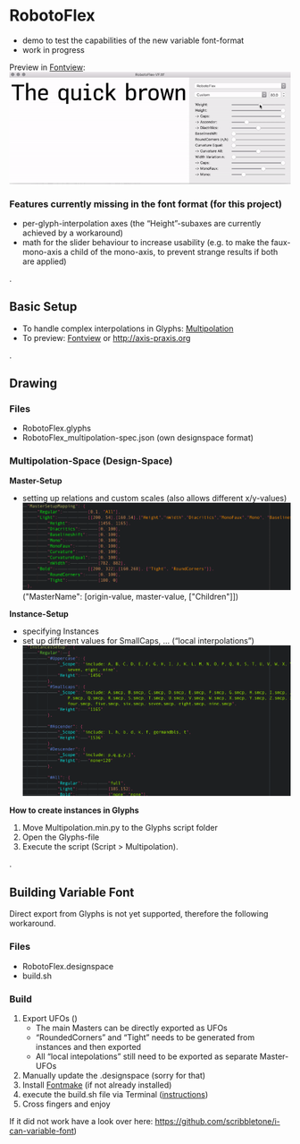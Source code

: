 # RobotoFlex
- demo to test the capabilities of the new variable font-format
- work in progress

Preview in [Fontview](https://github.com/googlei18n/fontview/releases):
![robotoflex preview](README_media/Preview.gif)

### Features currently missing in the font format (for this project)
- per-glyph-interpolation axes (the “Height”-subaxes are currently achieved by a workaround)
- math for the slider behaviour to increase usability (e.g. to make the faux-mono-axis a child of the mono-axis, to prevent strange results if both are applied) 


.

## Basic Setup
- To handle complex interpolations in Glyphs: [Multipolation](0-install/)
- To preview: [Fontview](https://github.com/googlei18n/fontview/releases) or http://axis-praxis.org

.

## Drawing
### Files
- RobotoFlex.glyphs
- RobotoFlex_multipolation-spec.json (own designspace format)
		
### Multipolation-Space (Design-Space)
**Master-Setup**
- setting up relations and custom scales (also allows different x/y-values)
![robotoflex preview](README_media/Multipolation-JSON_MasterSetupMapping.png)
("MasterName": [origin-value, master-value, ["Children"]])

**Instance-Setup**
- specifying Instances
- set up different values for SmallCaps, ...  (“local interpolations”)
![robotoflex preview](README_media/Multipolation-JSON_GlyphSpecificInterpolations.png)

**How to create instances in Glyphs**
1. Move Multipolation.min.py to the Glyphs script folder
2. Open the Glyphs-file 
3. Execute the script (Script > Multipolation).

.

## Building Variable Font
Direct export from Glyphs is not yet supported, therefore the following workaround.

### Files
- RobotoFlex.designspace
- build.sh

### Build
1. Export UFOs ()
	- The main Masters can be directly exported as UFOs 
	- “RoundedCorners” and “Tight” needs to be generated from instances and then exported 
	- All “local intepolations” still need to be exported as separate Master-UFOs
2. Manually update the .designspace (sorry for that)
3. Install [Fontmake](https://github.com/googlei18n/fontmake) (if not already installed)
4. execute the build.sh file via Terminal ([instructions](https://apple.stackexchange.com/questions/235128/how-do-i-run-a-sh-or-command-file-in-terminal))
5. Cross fingers and enjoy

If it did not work have a look over here: https://github.com/scribbletone/i-can-variable-font)
